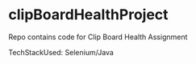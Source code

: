 # clipBoardHealthProject

Repo contains code for Clip Board Health Assignment 

TechStackUsed: Selenium/Java
